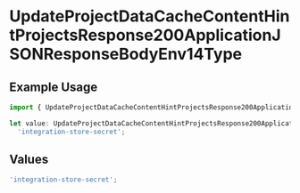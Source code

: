 # UpdateProjectDataCacheContentHintProjectsResponse200ApplicationJSONResponseBodyEnv14Type

## Example Usage

```typescript
import { UpdateProjectDataCacheContentHintProjectsResponse200ApplicationJSONResponseBodyEnv14Type } from '@vercel/client/models/operations';

let value: UpdateProjectDataCacheContentHintProjectsResponse200ApplicationJSONResponseBodyEnv14Type =
  'integration-store-secret';
```

## Values

```typescript
'integration-store-secret';
```

